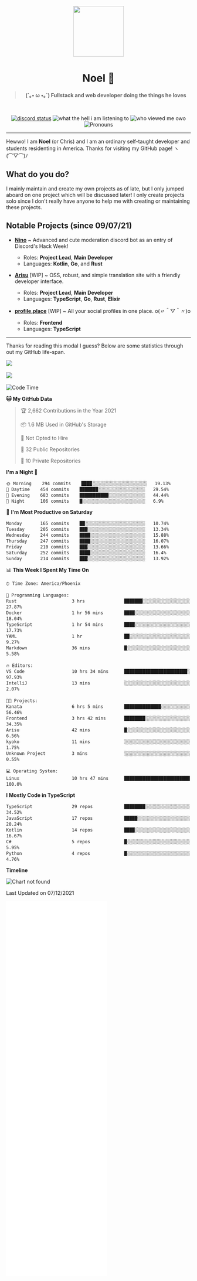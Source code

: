 <div align='center'>
  <div align='center'>
    <img
      src='https://cdn.floofy.dev/art/icons/icon_cinnamonserval.png'
      width='138'
      height='138'
    />
  </div>
  <h1>Noel 🐾</h1>
  <blockquote><strong>(´｡• ω •｡`) Fullstack and web developer doing the things he loves</strong></blockquote>

  <br />

  <a href='https://discord.com/users/280158289667555328' target='_blank'><img alt="discord status" src="https://dev.discordprofiles.me/badge/status/280158289667555328" /></a>
  <img alt="what the hell i am listening to" src="https://dev.discordprofiles.me/badge/spotify/280158289667555328" />
  <img alt="who viewed me owo" src="https://komarev.com/ghpvc/?username=auguwu" />
  <img alt='Pronouns' src='https://img.shields.io/endpoint?url=https://pronoundb.org/shields/6004d014406af11e4593a013' />
</div>

<hr />

Hewwo! I am **Noel** (or Chris) and I am an ordinary self-taught developer and students residenting in America. Thanks for visiting my GitHub page! ヽ(⌒▽⌒)ﾉ

## What do you do?
I mainly maintain and create my own projects as of late, but I only jumped aboard on one project which will be discussed later! I only create projects
solo since I don't really have anyone to help me with creating or maintaining these projects.

## Notable Projects (since 09/07/21)
- [**Nino**](https://nino.sh) ~ Advanced and cute moderation discord bot as an entry of Discord's Hack Week!
  - Roles: **Project Lead**, **Main Developer**
  - Languages: **Kotlin**, **Go**, and **Rust**

- [**Arisu**](https://arisu.land) [WIP] ~ OSS, robust, and simple translation site with a friendly developer interface.
  - Roles: **Project Lead**, **Main Developer**
  - Languages: **TypeScript**, **Go**, **Rust**, **Elixir**

- [**profile.place**](https://profile.place) [WIP] ~ All your social profiles in one place. o(〃＾▽＾〃)o
  - Roles: **Frontend**
  - Languages: **TypeScript**

---

Thanks for reading this modal I guess? Below are some statistics through out my GitHub life-span.

![](https://github-readme-stats.vercel.app/api?username=auguwu&count_private=true&show_icons=true&theme=gruvbox)

![](https://github-readme-stats.vercel.app/api/top-langs/?username=auguwu&layout=compact&theme=gruvbox)

<!--START_SECTION:waka-->
![Code Time](http://img.shields.io/badge/Code%20Time-2%2C481%20hrs%2021%20mins-blue)

**🐱 My GitHub Data** 

> 🏆 2,662 Contributions in the Year 2021
 > 
> 📦 1.6 MB Used in GitHub's Storage 
 > 
> 🚫 Not Opted to Hire
 > 
> 📜 32 Public Repositories 
 > 
> 🔑 10 Private Repositories  
 > 
**I'm a Night 🦉** 

```text
🌞 Morning    294 commits    ████░░░░░░░░░░░░░░░░░░░░░   19.13% 
🌆 Daytime    454 commits    ███████░░░░░░░░░░░░░░░░░░   29.54% 
🌃 Evening    683 commits    ███████████░░░░░░░░░░░░░░   44.44% 
🌙 Night      106 commits    █░░░░░░░░░░░░░░░░░░░░░░░░   6.9%

```
📅 **I'm Most Productive on Saturday** 

```text
Monday       165 commits    ██░░░░░░░░░░░░░░░░░░░░░░░   10.74% 
Tuesday      205 commits    ███░░░░░░░░░░░░░░░░░░░░░░   13.34% 
Wednesday    244 commits    ████░░░░░░░░░░░░░░░░░░░░░   15.88% 
Thursday     247 commits    ████░░░░░░░░░░░░░░░░░░░░░   16.07% 
Friday       210 commits    ███░░░░░░░░░░░░░░░░░░░░░░   13.66% 
Saturday     252 commits    ████░░░░░░░░░░░░░░░░░░░░░   16.4% 
Sunday       214 commits    ███░░░░░░░░░░░░░░░░░░░░░░   13.92%

```


📊 **This Week I Spent My Time On** 

```text
⌚︎ Time Zone: America/Phoenix

💬 Programming Languages: 
Rust                     3 hrs               ███████░░░░░░░░░░░░░░░░░░   27.87% 
Docker                   1 hr 56 mins        ████░░░░░░░░░░░░░░░░░░░░░   18.04% 
TypeScript               1 hr 54 mins        ████░░░░░░░░░░░░░░░░░░░░░   17.73% 
YAML                     1 hr                ██░░░░░░░░░░░░░░░░░░░░░░░   9.27% 
Markdown                 36 mins             █░░░░░░░░░░░░░░░░░░░░░░░░   5.58%

🔥 Editors: 
VS Code                  10 hrs 34 mins      ████████████████████████░   97.93% 
IntelliJ                 13 mins             ░░░░░░░░░░░░░░░░░░░░░░░░░   2.07%

🐱‍💻 Projects: 
Kanata                   6 hrs 5 mins        ██████████████░░░░░░░░░░░   56.46% 
Frontend                 3 hrs 42 mins       ████████░░░░░░░░░░░░░░░░░   34.35% 
Arisu                    42 mins             █░░░░░░░░░░░░░░░░░░░░░░░░   6.56% 
kyoko                    11 mins             ░░░░░░░░░░░░░░░░░░░░░░░░░   1.75% 
Unknown Project          3 mins              ░░░░░░░░░░░░░░░░░░░░░░░░░   0.55%

💻 Operating System: 
Linux                    10 hrs 47 mins      █████████████████████████   100.0%

```

**I Mostly Code in TypeScript** 

```text
TypeScript               29 repos            ████████░░░░░░░░░░░░░░░░░   34.52% 
JavaScript               17 repos            █████░░░░░░░░░░░░░░░░░░░░   20.24% 
Kotlin                   14 repos            ████░░░░░░░░░░░░░░░░░░░░░   16.67% 
C#                       5 repos             █░░░░░░░░░░░░░░░░░░░░░░░░   5.95% 
Python                   4 repos             █░░░░░░░░░░░░░░░░░░░░░░░░   4.76%

```


**Timeline**

![Chart not found](https://raw.githubusercontent.com/auguwu/auguwu/master/charts/bar_graph.png) 


 Last Updated on 07/12/2021
<!--END_SECTION:waka-->

![](./github-metrics.svg)
